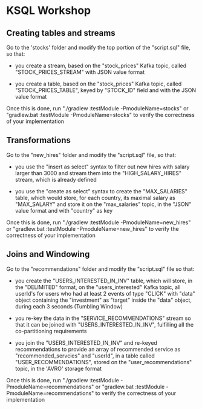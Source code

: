 # KSQL Workshop

## Creating tables and streams

Go to the 'stocks' folder and modify the top portion of the "script.sql" file, so that:

* you create a stream, based on the "stock_prices" Kafka topic, called "STOCK_PRICES_STREAM"
with JSON value format

* you create a table, based on the "stock_prices" Kafka topic, called "STOCK_PRICES_TABLE",
keyed by "STOCK_ID" field and with the JSON value format

Once this is done, run "./gradlew :testModule -PmoduleName=stocks" or "gradlew.bat :testModule -PmoduleName=stocks" to
verify the correctness of your implementation

## Transformations

Go to the "new_hires" folder and modify the "script.sql" file, so that:

* you use the "insert as select" syntax to filter out new hires with salary larger than 3000 and stream them into the
"HIGH_SALARY_HIRES" stream, which is already defined

* you use the "create as select" syntax to create the "MAX_SALARIES" table, which would store, for each country, its
maximal salary as "MAX_SALARY" and store it on the "max_salaries" topic, in the "JSON" value format and with "country" 
as key

Once this is done, run "./gradlew :testModule -PmoduleName=new_hires" or "gradlew.bat :testModule -PmoduleName=new_hires"
to verify the correctness of your implementation

## Joins and Windowing

Go to the "recommendations" folder and modify the "script.sql" file so that:

* you create the "USERS_INTERESTED_IN_INV" table, which will store, in the "DELIMITED" format, on the "users_interested"
Kafka topic, all userId's for users who had at least 2 events of type "CLICK" with "data" object containing the 
"investment" as "target" inside the "data" object, during each 3 seconds (Tumbling Window)

* you re-key the data in the "SERVICE_RECOMMENDATIONS" stream so that it can be joined with "USERS_INTERESTED_IN_INV",
fulfilling all the co-partitioning requirements

* you join the "USERS_INTERESTED_IN_INV" and re-keyed recommendations to provide an array of recommended service as
"recommended_servcies" and "userId", in a table called "USER_RECOMMENDATIONS", stored on the "user_recommendations" topic,
in the 'AVRO' storage format

Once this is done, run "./gradlew :testModule -PmoduleName=recommendations" or 
"gradlew.bat :testModule -PmoduleName=recommendations" to verify the correctness of your implementation
